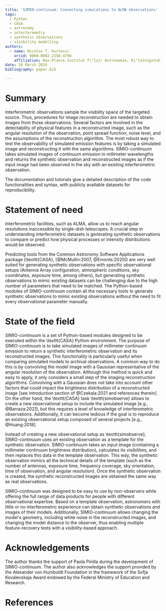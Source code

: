 ```yaml
---
title: 'SIMIO-continuum: Connecting simulations to ALMA observations'
tags:
  - Python
  - CASA
  - astronomy
  - interferometry
  - synthetic observations
  - visibility modelling
authors:
  - name: Nicolas T. Kurtovic
    orcid: 0000-0002-2358-4796
    affiliation: Max-Planck-Institut f\"{u}r Astronomie, K\"{o}nigstuhl 17, 69117, Heidelberg, Germany.
date: 26 March 2024
bibliography: paper.bib

---
```


# Summary

Interferometric observations sample the visibility space of the targeted source. Thus, procedures for image reconstruction are needed to obtain images from those observations. Several factors are involved in the detectability of physical features in a reconstructed image, such as the angular resolution of the observation, point spread function, noise level, and the assumptions of the reconstruction algorithm. The most robust way to test the observability of simulated emission features is by taking a simulated image and reconstructing it with the same algorithms. SIMIO-continuum takes simulated images of continuum emission in millimeter wavelengths and returns the synthetic observation and reconstructed images as if the input image had been observed in the sky with an existing interferometric observation.

The documentation and tutorials give a detailed description of the code functionalities and syntax, with publicly available datasets for reproducibility.

# Statement of need

Interferometric facilities, such as ALMA, allow us to reach angular resolutions inaccessible by single-dish telescopes. A crucial step in understanding interferometric datasets is generating synthetic observations to compare or predict how physical processes or intensity distributions would be observed. 

Predicting tools from the Common Astronomy Software Applications package (\texttt{CASA}, [@McMullin:2007, @Emonts:2020]) are very well suited for generating synthetic observations with specific observational setups (Antenna Array configuration, atmospheric conditions, sky coordinates, exposure time, among others), but generating synthetic observations to mimic existing datasets can be challenging due to the high number of parameters that need to be matched. The Python-based modules of SIMIO-continuum contain all the necessary tools to generate synthetic observations to mimic existing observations without the need to fit every observational parameter manually. 


# State of the field

SIMIO-continuum is a set of Python-based modules designed to be executed within the \texttt{CASA} Python environment. The purpose of SIMIO-continuum is to take simulated images of millimeter continuum emission to return a synthetic interferometric observation and its reconstructed images. This functionality is particularly useful when comparing simulated models to archival observations. A common way to do this is by convolving the model image with a Gaussian representative of the angular resolution of the observation. Although this method is quick and easy to apply, it only considers a small step of the imaging reconstruction algorithms. Convolving with a Gaussian does not take into account other factors that could impact the brightness distribution of a reconstructed image [see introduction section of @Czekala:2021 and references therein]. On the other hand, the \texttt{CASA} task \texttt{simobserve} allows to create a new observational setup to include the simulated image [e.g., @Barraza:2021], but this requires a level of knowledge of interferometric observations. Additionally, it can become tedious if the goal is to reproduce an existing observational setup composed of several projects [e.g., @Huang:2018].

Instead of creating a new observational setup as \texttt{simobserve}, SIMIO-continuum uses an existing observation as a template for the synthetic observation. SIMIO-continuum takes an input image (containing a millimeter continuum brightness distribution), calculates its visibilities, and then replaces this data in the template observation. This way, the synthetic observation mimics all the technical details of the template (such as the number of antennas, exposure time, frequency coverage, sky orientation, time of observation, and angular resolution). Once the synthetic observation is created, the synthetic reconstructed images are obtained the same way as real observations.

SIMIO-continuum was designed to be easy to use by non-observers while offering the full range of data products for people with different observational expertise. Based on a template observation, astronomers with little or no interferometric experience can obtain synthetic observations and images of their models. Additionally, SIMIO-continuum allows changing the model's geometry, including white noise in the reconstructed images, and changing the model distance to the observer, thus enabling multiple feature-recovery tests with a visibility-based approach.

# Acknowledgements

The author thanks the support of Paola Pinilla during the development of SIMIO-continuum. The author also acknowledges the support provided by the Alexander von Humboldt Foundation in the framework of the Sofja Kovalevskaja Award endowed by the Federal Ministry of Education and Research.

# References

